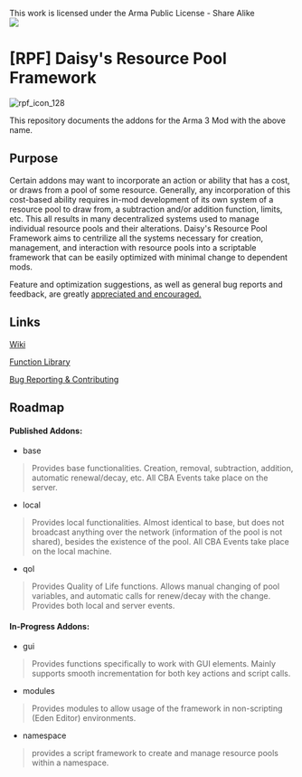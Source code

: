 This work is licensed under the Arma Public License - Share Alike <br><a rel="license" href="https://www.bohemia.net/community/licenses/arma-public-license-share-alike" target="_blank" ><img src="https://data.bistudio.com/images/license/APL-SA.png" > </a>

# [RPF] Daisy's Resource Pool Framework 

![rpf_icon_128](https://github.com/Anderanged/Daisys-ResourcePool-Framework/assets/92063434/fc885392-e5a0-422b-8238-9041e78252a8)

This repository documents the addons for the Arma 3 Mod with the above name. 

## Purpose

Certain addons may want to incorporate an action or ability that has a cost, or draws from a pool of some resource. Generally, any incorporation of this cost-based ability requires in-mod development of its own system of a resource pool to draw from, a subtraction and/or addition function, limits, etc. This all results in many decentralized systems used to manage individual resource pools and their alterations. Daisy's Resource Pool Framework aims to centrilize all the systems necessary for creation, management, and interaction with resource pools into a scriptable framework that can be easily optimized with minimal change to dependent mods.

Feature and optimization suggestions, as well as general bug reports and feedback, are greatly [appreciated and encouraged.](https://github.com/Anderanged/Daisys-ResourcePool-Framework/wiki/Bug-Reporting-and-Community-Contributions) 

## Links

[Wiki](https://github.com/Anderanged/Daisys-ResourcePool-Framework/wiki)

[Function Library](https://anderanged.github.io/Daisys-ResourcePool-Framework/)

[Bug Reporting & Contributing](https://github.com/Anderanged/Daisys-ResourcePool-Framework/wiki/Bug-Reporting-and-Community-Contributions)

## Roadmap

#### Published Addons:

- base
> Provides base functionalities. Creation, removal, subtraction, addition, automatic renewal/decay, etc. All CBA Events take place on the server.
- local
> Provides local functionalities. Almost identical to base, but does not broadcast anything over the network (information of the pool is not shared), besides the existence of the pool. All CBA Events take place on the local machine.
- qol
> Provides Quality of Life functions. Allows manual changing of pool variables, and automatic calls for renew/decay with the change. Provides both local and server events.

#### In-Progress Addons:

- gui
> Provides functions specifically to work with GUI elements. Mainly supports smooth incrementation for both key actions and script calls.
- modules
> Provides modules to allow usage of the framework in non-scripting (Eden Editor) environments.
- namespace
> provides a script framework to create and manage resource pools within a namespace.


